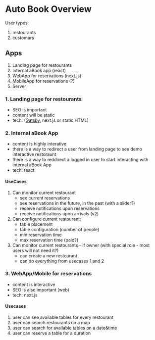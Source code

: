 # Auto Book Overview

User types:

1. restourants
2. customars

## Apps

1. Landing page for restourants
2. Internal aBook app (react)
3. WebApp for reservations (next.js)
4. MobileApp for reservations (?)
5. Server

### 1. Landing page for restourants

- SEO is important
- content will be static
- tech: ([Gatsby](https://reactjs.org/docs/create-a-new-react-app.html#gatsby), next.js or static HTML)

### 2. Internal aBook App

- content is highly interative
- there is a way to redirect a user from landing page to see demo interactive restoraunt
- there is a way to reddirect a logged in user to start interacting with internal aBook App
- tech: react

#### UseCases

1. Can monitor current restourant
   - see current reservations
   - see reservations in the future, in the past (with a slider?)
   - receive notifications upon reservations
   - receive notifications upon arrivals (v2)
2. Can configure current restourant:
   - table placement
   - table configuration (number of people)
   - min reservation time
   - max reservation time (paid?)
3. Can monitor current restourants - if owner (with special role - most users will not need it?)
   - can create a new restourant
   - can do everything from usecases 1 and 2

### 3. WebApp/Mobile for reservations

- content is interactive
- SEO is also important (web)
- tech: next.js

#### Usecases

1. user can see available tables for every restourant
2. user can search restourants on a map
3. user can search for available tables on a date&time
4. user can reserve a table for a duration
